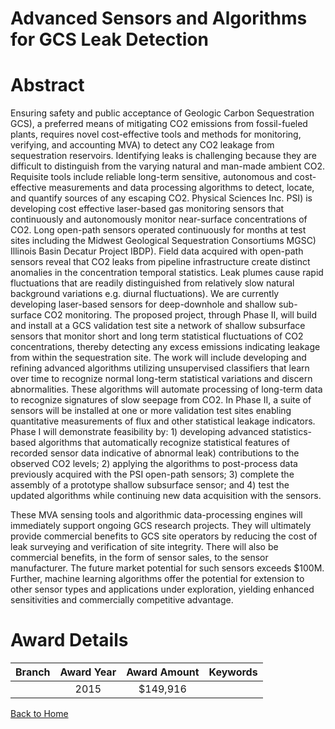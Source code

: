 
Advanced Sensors and Algorithms for GCS Leak Detection
======================================================

# Abstract


Ensuring safety and public acceptance of Geologic Carbon Sequestration GCS), a preferred means of mitigating CO2 emissions from fossil-fueled plants, requires novel cost-effective tools and methods for monitoring, verifying, and accounting MVA) to detect any CO2 leakage from sequestration reservoirs. Identifying leaks is challenging because they are difficult to distinguish from the varying natural and man-made ambient CO2. Requisite tools include reliable long-term sensitive, autonomous and cost- effective measurements and data processing algorithms to detect, locate, and quantify sources of any escaping CO2. Physical Sciences Inc. PSI) is developing cost effective laser-based gas monitoring sensors that continuously and autonomously monitor near-surface concentrations of CO2. Long open-path sensors operated continuously for months at test sites including the Midwest Geological Sequestration Consortiums MGSC) Illinois Basin Decatur Project IBDP). Field data acquired with open-path sensors reveal that CO2 leaks from pipeline infrastructure create distinct anomalies in the concentration temporal statistics. Leak plumes cause rapid fluctuations that are readily distinguished from relatively slow natural background variations e.g. diurnal fluctuations). We are currently developing laser-based sensors for deep-downhole and shallow sub-surface CO2 monitoring. The proposed project, through Phase II, will build and install at a GCS validation test site a network of shallow subsurface sensors that monitor short and long term statistical fluctuations of CO2 concentrations, thereby detecting any excess emissions indicating leakage from within the sequestration site. The work will include developing and refining advanced algorithms utilizing unsupervised classifiers that learn over time to recognize normal long-term statistical variations and discern abnormalities. These algorithms will automate processing of long-term data to recognize signatures of slow seepage from CO2. In Phase II, a suite of sensors will be installed at one or more validation test sites enabling quantitative measurements of flux and other statistical leakage indicators. Phase I will demonstrate feasibility by: 1) developing advanced statistics-based algorithms that automatically recognize statistical features of recorded sensor data indicative of abnormal leak) contributions to the observed CO2 levels; 2) applying the algorithms to post-process data previously acquired with the PSI open-path sensors; 3) complete the assembly of a prototype shallow subsurface sensor; and 4) test the updated algorithms while continuing new data acquisition with the sensors.

These MVA sensing tools and algorithmic data-processing engines will immediately support ongoing GCS research projects. They will ultimately provide commercial benefits to GCS site operators by reducing the cost of leak surveying and verification of site integrity. There will also be commercial benefits, in the form of sensor sales, to the sensor manufacturer. The future market potential for such sensors exceeds $100M. Further, machine learning algorithms offer the potential for extension to other sensor types and applications under exploration, yielding enhanced sensitivities and commercially competitive advantage.  

# Award Details

|Branch|Award Year|Award Amount|Keywords|
| :---: | :---: | :---: | :---: |
||2015|$149,916||
  
  


[Back to Home](https://github.com/chrischow/dod_sbir_awards/CC/#710)